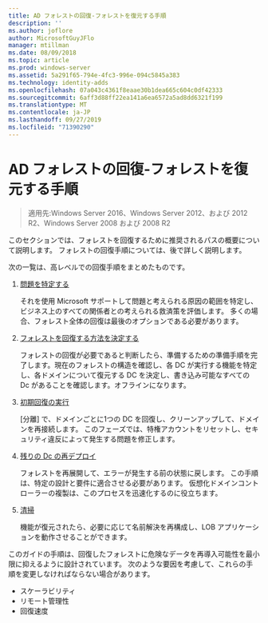 ```yaml
---
title: AD フォレストの回復-フォレストを復元する手順
description: ''
ms.author: joflore
author: MicrosoftGuyJFlo
manager: mtillman
ms.date: 08/09/2018
ms.topic: article
ms.prod: windows-server
ms.assetid: 5a291f65-794e-4fc3-996e-094c5845a383
ms.technology: identity-adds
ms.openlocfilehash: 07a043c4361f8eaae30b1dea665c604c0df42333
ms.sourcegitcommit: 6aff3d88ff22ea141a6ea6572a5ad8dd6321f199
ms.translationtype: MT
ms.contentlocale: ja-JP
ms.lasthandoff: 09/27/2019
ms.locfileid: "71390290"
---
```

# <a name="ad-forest-recovery---steps-for-restoring-the-forest"></a>AD フォレストの回復-フォレストを復元する手順

>適用先:Windows Server 2016、Windows Server 2012、および 2012 R2、Windows Server 2008 および 2008 R2

このセクションでは、フォレストを回復するために推奨されるパスの概要について説明します。 フォレストの回復手順については、後で詳しく説明します。  
  
次の一覧は、高レベルでの回復手順をまとめたものです。  
  
1. [問題を特定する](AD-Forest-Recovery-Identify-the-Problem.md)  

   それを使用 Microsoft サポートして問題と考えられる原因の範囲を特定し、ビジネス上のすべての関係者との考えられる救済策を評価します。 多くの場合、フォレスト全体の回復は最後のオプションである必要があります。  
  
2. [フォレストを回復する方法を決定する](AD-Forest-Recovery-Determine-how-to-Recover.md)  

   フォレストの回復が必要であると判断したら、準備するための準備手順を完了します。現在のフォレストの構造を確認し、各 DC が実行する機能を特定し、各ドメインについて復元する DC を決定し、書き込み可能なすべての Dc があることを確認します。オフラインになります。  

3. [初期回復の実行](AD-Forest-Recovery-Perform-initial-recovery.md)  

   [分離] で、ドメインごとに1つの DC を回復し、クリーンアップして、ドメインを再接続します。 このフェーズでは、特権アカウントをリセットし、セキュリティ違反によって発生する問題を修正します。  
  
4. [残りの Dc の再デプロイ](AD-Forest-Recovery-Restore-Additional-DCs.md)  

   フォレストを再展開して、エラーが発生する前の状態に戻します。 この手順は、特定の設計と要件に適合させる必要があります。 仮想化ドメインコントローラーの複製は、このプロセスを迅速化するのに役立ちます。  

5. [清掃](AD-Forest-Recovery-Cleanup.md)  

   機能が復元されたら、必要に応じて名前解決を再構成し、LOB アプリケーションを動作させることができます。  

このガイドの手順は、回復したフォレストに危険なデータを再導入可能性を最小限に抑えるように設計されています。 次のような要因を考慮して、これらの手順を変更しなければならない場合があります。  
  
- スケーラビリティ  
- リモート管理性  
- 回復速度  
